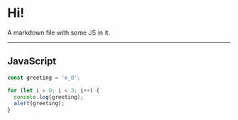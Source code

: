 # Hi!

A markdown file with some JS in it.

---

## JavaScript

```js
const greeting = 'o_0';

for (let i = 0; i < 3; i++) {
  console.log(greeting);
  alert(greeting);
}
```
